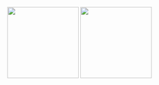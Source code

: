 
<p align="center">
  <img height="165" src="https://github-readme-stats.vercel.app/api?username=incorrupt&bg_color=30,e96443,904e95&title_color=fff&text_color=fff&count_private=true&include_all_commits=true&show_icons=true&hide=stars&theme=tokyonight" />
  <img height="165" src="https://github-readme-stats.vercel.app/api/top-langs/?username=incorrupt&bg_color=30,e96443,904e95&title_color=fff&text_color=fff&count_private=true&include_all_commits=true&show_icons=true&hide=stars&theme=tokyonight&layout=compact" />
</p>

